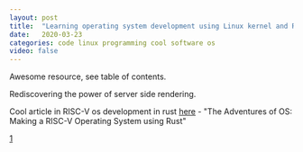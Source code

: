 ```yaml
---
layout: post
title:  "Learning operating system development using Linux kernel and Raspberry Pi"
date:   2020-03-23
categories: code linux programming cool software os
video: false
---
```


Awesome resource, see table of contents.

Rediscovering the power of server side rendering.

Cool article in RISC-V os development in rust [here] - "The Adventures of OS: Making a RISC-V Operating System using Rust"

[1]

[1]: //s-matyukevich.github.io/raspberry-pi-os/

[here]: //osblog.stephenmarz.com